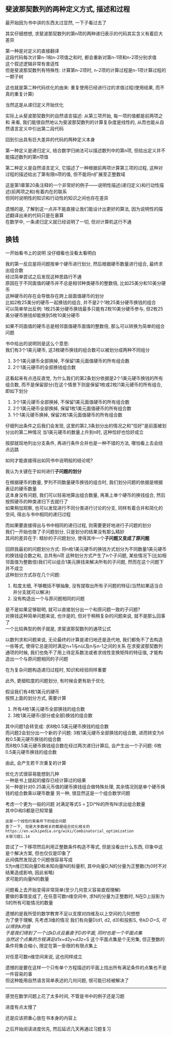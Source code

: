 ## 斐波那契数列的两种定义方式, 描述和过程

最开始因为书中讲的东西太过显然, 一下子看过去了

其实仔细想想, 求斐波那契数列的第n项的两种递归表示的代码其实含义有着巨大差异

第一种是对定义的直接翻译  
这段代码每次计算n-1和n-2项值之和时, 都会重新对第n-1项和n-2项分别求值  
这个叙述逻辑非常有普适性  
但是斐波那契数列有特殊性: 计算第n-2项时, n-2项的计算过程是n-1项计算过程的一颗子树

这也就是第二种代码优化的由来: 重复使用已经进行过的求值过程(使用结果, 而不真的重复计算)

当然这是从递归定义开始优化

实际上从斐波那契数列的自然语言描述: 从第三项开始, 每一项的值都是前两项之和
来看, 我们能很自然地认为斐波那契数列的计算复杂度是线性的, 从而也能从自然语言定义中引出第二段代码  

回到引出具有巨大差异的代码的两种定义本身

第一种定义是递归定义, 结合数学归纳法可以描述数列中的第n项, 但给出定义并不能描述数列的第n项值

第二种定义是自然语言定义, 它描述了一种根据前两项计算第三项的过程, 这种对过程的描述给出了第有限n项的值, 但不能将n扩展至正整数域

这是第1章第20条注释的一个非常好的例子——说明性描述(递归定义)和行动性描述(前两项之和)有着内在的联系  
但同时说明性的知识和行动性的知识之间也存在差异

遗憾的是, 了解到这一点并不能直接让我们能设计出更好的算法, 因为说明性的描述翻译出来的代码只是在暴算  
在数学中, 一条递归定义就已经说明了一切, 但对计算机这行不通

## 换钱

一开始看书上的说明 没仔细看也没看太看明白

我的第一反应是将问题按单个硬币进行划分, 然后根据硬币数量进行组合, 最终求出组合数  
经过简单尝试之后发现这种思路行不通  
原因在于不同面值的硬币并不总是相邻种类硬币的整数倍, 比如25美分和10美分硬币  
这种硬币的存在会导致存在跨上层面值硬币的划分  
比如2枚25美分的硬币一起换钱的组合, 并不是2个1枚25美分硬币换钱的组合  
可以简单举出反例: 1枚25美分硬币换钱最多只能有2枚10美分硬币参与, 但2枚25美分硬币换钱却能换到5枚10美分硬币

如果不同面值的硬币总是相邻面值硬币面值的整数倍, 那么可以转换为简单的组合问题

书中给出的说明则是这么个意思:  
我们有3个1美元硬币, 这3枚硬币换钱的组合数可以被划分成两种不同组分  
1. 3个1美元硬币全部换掉, 不保留1美元面值硬币的所有组合数
2. 2个1美元硬币的全部换钱组合数

这看起来有点违反直觉, 为什么我们的第2条划分依据是2个1美元硬币换钱的所有组合数, 而不是保留部分(在这个情景下则是保留1枚或2枚)1美元硬币的所有组合, 即如下划分
1. 3个1美元硬币全部换掉, 不保留1美元面值硬币的所有组合数
2. 2个1美元硬币全部换掉, 保留1枚1美元面值硬币的所有组合数
3. 1个1美元硬币换掉, 保留2枚1美元面值硬币的所有组合数

仔细列出条件之后我们会发现, 这里的第2,3条划分出的情况之和"恰好"是前面被划分出的第二种情况
当1美元硬币的数量上升到n时, 这种恰好也恰好成立

按部就班地列出分支条件, 再进行条件合并也是一种不错的方法, 哪怕看上去会绕点远路

如何才能直接得出如同书中说明般的结论呢?


我认为关键在于如何进行**子问题的划分**

在根据硬币的数量, 罗列不同数量硬币换钱的组合时, 我们划分问题的依据是根据表征的硬币数量  
这本身没有问题, 我们可以轻易地算出组合数量, 再乘上单个硬币的换钱组合, 然后按照硬币的种类递归下去就行了  
如果稍加观察, 也可以发现进行不同分类进行讨论的分支, 同样有着合并和简化的空间, 得出与书中相同的递归过程

而如果要直接得出与书中相同的递归过程, 则需要更好地进行子问题的划分  
我们一开始也做了子问题划分, 只是划分的结果没有那么精妙  
其间的差异在于: 精妙的子问题划分, 使得其中一个**子问题又变成了原问题**

回顾我最初的问题划分方式: 将n枚1美元硬币的换钱方式划分为不同数量1美元硬币的换钱组合数之和, 总共有n项
这种划分方式产生了n个子问题, 某些情况下(比如相邻面值为整数倍)我们可以组合1美元换钱来解决所有的子问题, 然而在这个问题下并不成立  
这种划分方式存在几个问题:
1. 粒度太细, 不够概括不够抽象, 没有提取出所有子问题的特征(当然如果适当合并分支就可以解决)
2. 没有构造出一个与原问题相同的问题

是不是如果足够聪明, 就可以直接划分出一个和原问题一致的子问题?  
对换钱这种简单问题来说, 也许是的, 但对于稍稍复杂的问题来说, 就不是那么回事了  
一个比较典型的例子就是, 求斐波那契数列的通项公式

以数列求和问题来说, 无论最终的计算是递归地还是迭代地, 我们都免不了去构造一些等式, 使得它总是同时满足n+1与n以及n与n-1之间的关系
在求斐波那契数列通项的时候, 我们也免不了用上待定系数法或者求线性变换矩阵的特征值, 才能构造出一个与原问题相同的子问题

在为复杂问题构造递归过程时, 知识和经验同样重要

此外, 更细粒度的问题划分, 有时候会更有助于优化

假设我们有4枚1美元的硬币  
按照上面的划分方式, 需要计算
1. 所有4枚1美元硬币全部换钱的组合数
2. 3枚1美元硬币(部分或全部)换钱的组合数

其中问题1会转变成: 求8枚0.5美元硬币换钱的组合数  
而问题2会划分出一个新的子问题: 3枚1美元硬币全部换钱的组合数, 进而转变为6枚0.5美元硬币换钱的组合数  
而8枚0.5美元硬币换钱组合数在经过两次递归计算后, 会产生出一个子问题: 6枚0.5美元硬币换钱的组合数  

由此, 会产生若干次重复的计算

优化方式很容易能想到几种  
一种是书上提起的缓存已经计算过的结果  
另一种是针对0.25美元币值的硬币换钱组合做特殊处理, 其余情况则是单个硬币换钱的组合数乘以硬币数量
另一种, 很显然这是一个组合数学问题

考虑一个更为一般的问题
对满足等式S = ∑Di*Ni的所有Ni求出组合数量  
其中Di和S都是已知常量  

    这是一个线性约束条件下的组合问题
    查了一下, 但是大多数相关的都是组合优化相关的  https://en.wikipedia.org/wiki/Combinatorial_optimization
    关联习题1.14

尝试了一下移项然后利用正整数条件构造不等式, 但是没看出什么东西, 印象中这是个解决方案, 但也仅仅是印象了  
此间偶然发现这个问题很容易写成  
S为n维已知向量D和未知向量N的标量积, 其中向量D,N的分量为正整数(为0时不对结果造成影响, 因此省略)  
求可能的向量N的数量

问题看上去开始变得非常简单(至少几何意义容易直观理解)  
要做的事情变成了, 在任意可数n维空间中, 求N的分量为正整数时, N在D上投影为S的所有可能情况的数量

遗憾的是我所受的数学教育不足以支撑对四维及以上空间的几何想想  
为了便于理解, 先考虑3维的情况
我们有向量D(d1, d2, d3)和投影S, 令k*D·D=S, 可以得到k的值  
于是我们得到了一个过kD点且垂直于D的平面, 同时也是一个平面点集  
当然这个点集的方程满足d1*x+d2*y+d3*z=S
这个平面点集是个无穷集, 但正整数的条件将集合缩小, 限定在第一卦限的有限点集上

对任意可数n维空间来说, 这也同样成立

遗憾的是要在这样一个只有单个方程描述的平面上找出所有满足条件的点集也不是一件容易的事  
但这种能用自然语言简单表述的几何问题, 很可能已经被解决了

---

感觉在数学问题上花了太多时间, 不管是书中的例子还是习题

进度有点太慢了

还是应该把重心放在书本身的内容上

之后开始阅读进度优先, 然后延迟几天再通过习题复习
